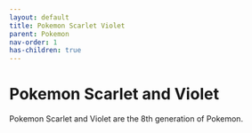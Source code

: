 ```yaml
---
layout: default
title: Pokemon Scarlet Violet
parent: Pokemon
nav-order: 1
has-children: true
---
```

# Pokemon Scarlet and Violet
Pokemon Scarlet and Violet are the 8th generation of Pokemon.